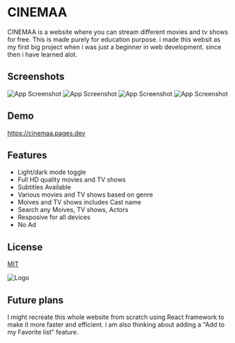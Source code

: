# CINEMAA

CINEMAA is a website where you can stream different movies and tv shows for free. This is made purely for education purpose. i made this websit as my first big project when i was just a beginner in web development. since then i have learned alot.

## Screenshots

![App Screenshot](#)
![App Screenshot](#)
![App Screenshot](#)
![App Screenshot](#)

## Demo

https://cinemaa.pages.dev

## Features

- Light/dark mode toggle
- Full HD quality movies and TV shows
- Subtitles Available
- Various movies and TV shows based on genre
- Moives and TV shows includes Cast name
- Search any Moives, TV shows, Actors
- Resposive for all devices
- No Ad

## License

[MIT](https://github.com/immdipu/CINEMAA/blob/main/LICENSE)

![Logo](https://iwebp.extraimage.xyz/webp/auto/90/CJEW4LsOK5MjRukb_p_ok3T3ag77TJaDA1pcToko9C5BHdq9VKD0UBcqWUA7De_s_po7bUzs.webp)

## Future plans

I might recreate this whole website from scratch using React framework to make it more faster and efficient. i am also thinking about adding a "Add to my Favorite list" feature.
